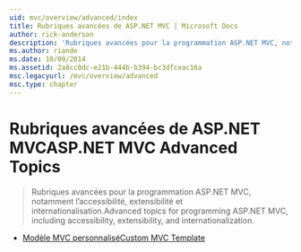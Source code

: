 ```yaml
---
uid: mvc/overview/advanced/index
title: Rubriques avancées de ASP.NET MVC | Microsoft Docs
author: rick-anderson
description: 'Rubriques avancées pour la programmation ASP.NET MVC, notamment l’accessibilité, extensibilité et internationalisation.'
ms.author: riande
ms.date: 10/09/2014
ms.assetid: 2a8cc0dc-e21b-444b-b394-bc3dfceac16a
msc.legacyurl: /mvc/overview/advanced
msc.type: chapter
---
```

<a name="aspnet-mvc-advanced-topics"></a><span data-ttu-id="b1e27-103">Rubriques avancées de ASP.NET MVC</span><span class="sxs-lookup"><span data-stu-id="b1e27-103">ASP.NET MVC Advanced Topics</span></span>
====================
> <span data-ttu-id="b1e27-104">Rubriques avancées pour la programmation ASP.NET MVC, notamment l’accessibilité, extensibilité et internationalisation.</span><span class="sxs-lookup"><span data-stu-id="b1e27-104">Advanced topics for programming ASP.NET MVC, including accessibility, extensibility, and internationalization.</span></span>


- [<span data-ttu-id="b1e27-105">Modèle MVC personnalisé</span><span class="sxs-lookup"><span data-stu-id="b1e27-105">Custom MVC Template</span></span>](custom-mvc-templates.md)
